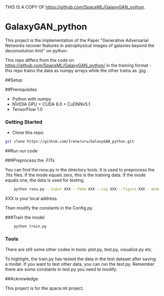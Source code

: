 THIS IS A COPY OF https://github.com/SpaceML/GalaxyGAN_python. 

# GalaxyGAN_python
This project is the implementation of the Paper "Generative Adversarial Networks recover features in astrophysical images
of galaxies beyond the deconvolution limit" on python.

This repo differs from the code on https://github.com/SpaceML/GalaxyGAN_python/ in the training format -
this repo trains the data as numpy arrays while the other trains as .jpg .

##Setup

##Prerequisites
- Python with numpy
- NVIDIA GPU + CUDA 8.0 + CuDNNv5.1
- TensorFlow 1.0

### Getting Started
- Clone this repo:
```bash
git clone https://github.com/Ireneruru/GalaxyGAN_python.git
```

##Run our code

###Preprocess the .FITs

You can find the roou.py in the directory tools. It is used to preprocess the .fits files.
If the mode equals zero, this is the training data. If the mode equals one, the data is used for testing.

```bash
    python roou.py --input XXX --fwhm XXX --sig XXX --figure XXX --mode 0
```
XXX is your local address.

Then modify the constants in the Config.py.

###Train the model

```bash
    python train.py
```

### Tools

There are still some other codes in tools: plot.py, test.py, visualize.py etc.

To highlight, the train.py has tested the data in the test dataset after saving a model. If you want to test other data, you can run the test.py.
Remember there are some constants in test.py you need to modify.


##Acknowledge

This project is for the space.ml project.
